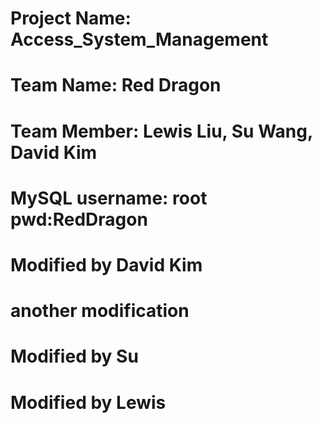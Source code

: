 # Project Name: Access_System_Management
# Team Name: Red Dragon
# Team Member: Lewis Liu, Su Wang, David Kim
# MySQL username: root pwd:RedDragon
# Modified by David Kim
# another modification
# Modified by Su
# Modified by Lewis
